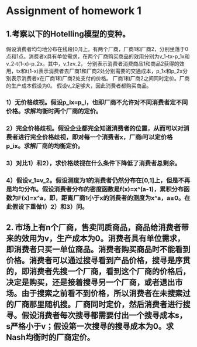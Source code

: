 # Assignment of homework 1

## 1.考察以下的Hotelling模型的变种。

假设消费者均匀地分布在线段[0,1]上。有两个厂商，厂商1和厂商2，分别坐落于0点和1点。消费者x具有单位需求，在两个厂商购买商品的效用分别为v_1-tx-p_1x和v_2-t(1-x)-p_2x。其中，v_1≥v_2， 分别表示消费者消费商品1和商品2获得的效用，tx和t(1-x)表示消费者去厂商1和厂商2处分别需要的交通成本，p_1x和p_2x分别表示消费者x在厂商1和厂商2处支付的价格。
厂商1和厂商2之间同时定价。厂商的生产成本假设为0。
假设v_2足够大，因此消费者都购买商品。
### 1）无价格歧视。假设p_ix≡p_i，也即厂商不允许对不同消费者定不同价格。求解均衡时两个厂商的定价。
### 2）完全价格歧视。假设企业都完全知道消费者的位置，从而可以对消费者进行完全价格歧视，即对每一个消费者x，厂商i可以定价格p_ix。求解厂商的均衡定价。
### 3）对比1）和2），求价格歧视在什么条件下降低了消费者总剩余。
### 4）假设v_1=v_2。假设测度为1的消费者仍然分布在[0,1]上，但是不再是均匀分布。假设消费者分布的密度函数是f(x)=x^(a-1)，累积分布函数为F(x)=x^a，即，距离厂商1小于x的消费者的测度为x^a，a≥0。在此假设下重做1）2）和3）问。

## 2. 市场上有n个厂商，售卖同质商品，商品给消费者带来的效用为v，生产成本为0。消费者具有单位需求，即消费者只买一单位商品。消费者购买商品时不能看到价格。消费者可以通过搜寻看到产品价格，搜寻是序贯的，即消费者先搜一个厂商，看到这个厂商的价格后，决定是购买，还是接着搜寻另一个厂商，或者退出市场。由于搜索之前看不到价格，所以消费者在未搜索过的厂商那里随机搜。厂商同时定价，然后消费者进行搜寻。假设消费者每次搜寻都需要付出一个搜寻成本s，s严格小于v；假设第一次搜寻的搜寻成本为0。求Nash均衡时的厂商定价。
